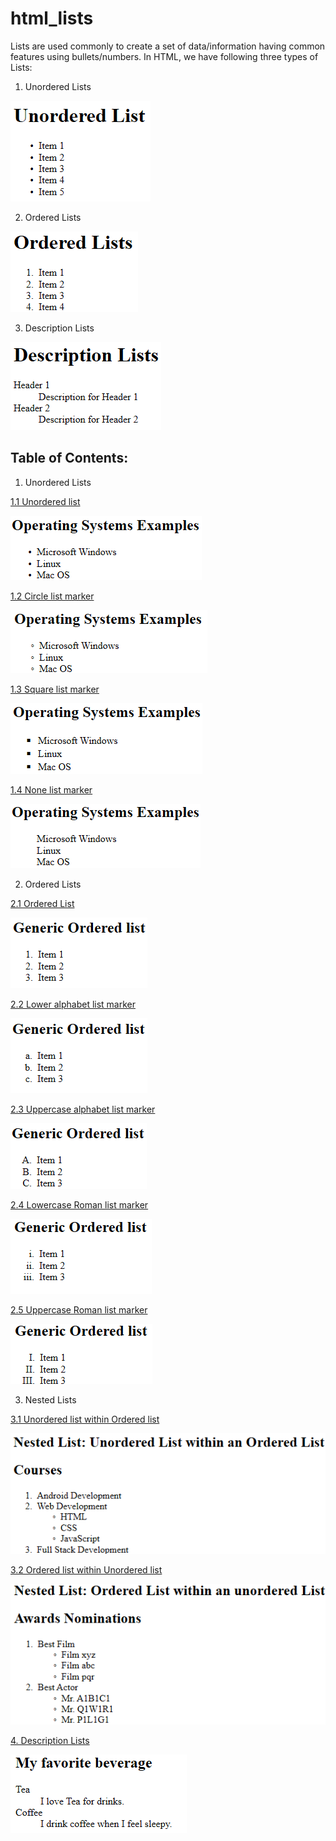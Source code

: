 # html_lists

Lists are used commonly to create a set of data/information having common features using bullets/numbers.
In HTML, we have following three types of Lists:

1. Unordered Lists

![Unordered Lists](/img/GenericUL.png)

2. Ordered Lists

![Ordered Lists](/img/GenericOL.png)

3. Description Lists

![Description Lists](/img/GenericDescription.png)

## Table of Contents:

1. Unordered Lists

  [1.1 Unordered list](/src/Unordered%20Lists/Unordered_list.html)
  
  ![img](/img/UnorderedList.png)
  
  [1.2 Circle list marker](/src/Unordered%20Lists/Unordered_Circle_list_marker.html)
  
  ![img](/img/UL_Circle.png)
  
  [1.3 Square list marker](/src/Unordered%20Lists/Unordered_Square_list_marker.html)
  
  ![img](/img/UL_Square.png)
  
  [1.4 None list marker](/src/Unordered%20Lists/Unordered_no_list_marker.html)

  ![img](/img/UL_None.png)
  
2. Ordered Lists

  [2.1 Ordered List](/src/Ordered%20Lists/Ordered_list.html)
  
  ![img](/img/Ordered_list.png)
  
  [2.2 Lower alphabet list marker](/src/Ordered%20Lists/Ordered_list_lower_aphabet_marker.html)
  
  ![img](/img/OL_lower_alpha.png)
  
  [2.3 Uppercase alphabet list marker](/src/Ordered%20Lists/Ordered_list_upper_aphabet_marker.html)
  
  ![img](/img/OL_upper_alpha.png)
  
  [2.4 Lowercase Roman list marker](/src/Ordered%20Lists/Ordered_list_lower_roman_marker.html)
  
  ![img](/img/OL_lower_roman.png)
  
  [2.5 Uppercase Roman list marker](/src/Ordered%20Lists/Ordered_list_upper_roman_marker.html)
  
  ![img](/img/OL_upper_roman.png)

3. Nested Lists

  [3.1 Unordered list within Ordered list](/src/Nested%20Lists/Ordered_within_unordered.html)
  
  ![Nested](/img/Nested1.png)
  
  [3.2 Ordered list within Unordered list](/src/Nested%20Lists/Unordered_within_ordered.html)

  ![Nested](/img/Nested2.png)
  
[4. Description Lists](/src/Description%20Lists/Description_list.html)

![Description list](/img/Description1.png)
